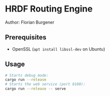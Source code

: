 # HRDF Routing Engine



Author: Florian Burgener

## Prerequisites

* OpenSSL (`apt install libssl-dev` on Ubuntu)

## Usage

```sh
# Starts debug mode:
cargo run --release
# Starts the web service (port 8100):
cargo run --release -- serve
```
